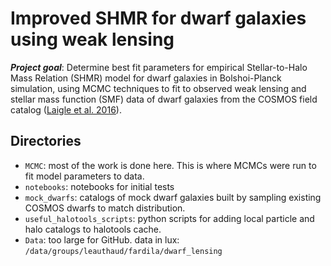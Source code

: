 # Improved SHMR for dwarf galaxies using weak lensing
**_Project goal_**: Determine best fit parameters for empirical Stellar-to-Halo Mass Relation (SHMR) model for dwarf galaxies in Bolshoi-Planck simulation, using MCMC techniques to fit to observed weak lensing and stellar mass function (SMF) data of dwarf galaxies from the COSMOS field catalog ([Laigle et al. 2016](https://ui.adsabs.harvard.edu/abs/2016ApJS..224...24L/abstract)).

## Directories
- `MCMC`: most of the work is done here. This is where MCMCs were run to fit model parameters to data.
- `notebooks`: notebooks for initial tests
- `mock_dwarfs`: catalogs of mock dwarf galaxies built by sampling existing COSMOS dwarfs to match distribution.
- `useful_halotools_scripts`: python scripts for adding local particle and halo catalogs to halotools cache.
- `Data`: too large for GitHub. data in lux: `/data/groups/leauthaud/fardila/dwarf_lensing`


